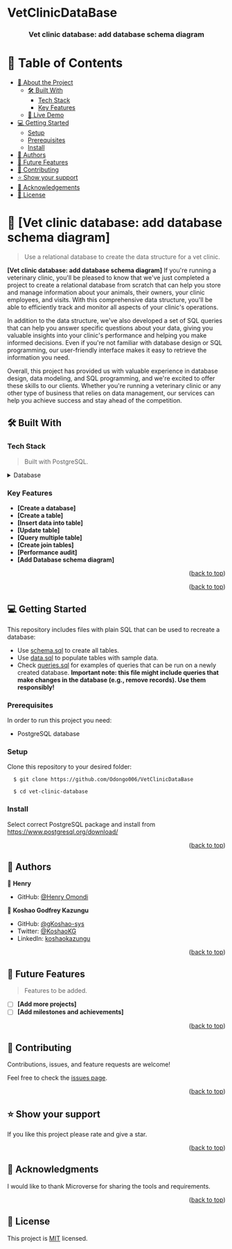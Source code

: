 # VetClinicDataBase

<a name="readme-top"></a>

<div align="center">

  <h3><b>Vet clinic database: add database schema diagram</b></h3>

</div>

# 📗 Table of Contents

- [📖 About the Project](#about-project)
  - [🛠 Built With](#built-with)
    - [Tech Stack](#tech-stack)
    - [Key Features](#key-features)
  - [🚀 Live Demo](#live-demo)
- [💻 Getting Started](#getting-started)
  - [Setup](#setup)
  - [Prerequisites](#prerequisites)
  - [Install](#install)
- [👥 Authors](#authors)
- [🔭 Future Features](#future-features)
- [🤝 Contributing](#contributing)
- [⭐️ Show your support](#support)
- [🙏 Acknowledgements](#acknowledgements)
- [📝 License](#license)

# 📖 [Vet clinic database: add database schema diagram] <a name="about-project"></a>

> Use a relational database to create the data structure for a vet clinic.

**[Vet clinic database: add database schema diagram]** 
If you're running a veterinary clinic, you'll be pleased to know that we've just completed a project to create a relational database from scratch that can help you store and manage information about your animals, their owners, your clinic employees, and visits. With this comprehensive data structure, you'll be able to efficiently track and monitor all aspects of your clinic's operations.

In addition to the data structure, we've also developed a set of SQL queries that can help you answer specific questions about your data, giving you valuable insights into your clinic's performance and helping you make informed decisions. Even if you're not familiar with database design or SQL programming, our user-friendly interface makes it easy to retrieve the information you need.

Overall, this project has provided us with valuable experience in database design, data modeling, and SQL programming, and we're excited to offer these skills to our clients. Whether you're running a veterinary clinic or any other type of business that relies on data management, our services can help you achieve success and stay ahead of the competition.

## 🛠 Built With <a name="built-with"></a>

### Tech Stack <a name="tech-stack"></a>

>  Built with PostgreSQL.

<details>
<summary>Database</summary>
  <ul>
    <li><a href="https://www.postgresql.org/">PostgreSQL</a></li>
  </ul>
</details>

### Key Features <a name="key-features"></a>

- **[Create a database]**
- **[Create a table]**
- **[Insert data into table]**
- **[Update table]**
- **[Query multiple table]**
- **[Create join tables]**
- **[Performance audit]**
- **[Add Database schema diagram]**

<p align="right">(<a href="#readme-top">back to top</a>)</p>

<p align="right">(<a href="#readme-top">back to top</a>)</p>

## 💻 Getting Started <a name="getting-started"></a>

This repository includes files with plain SQL that can be used to recreate a database:

- Use [schema.sql](./schema.sql) to create all tables.
- Use [data.sql](./data.sql) to populate tables with sample data.
- Check [queries.sql](./queries.sql) for examples of queries that can be run on a newly created database. **Important note: this file might include queries that make changes in the database (e.g., remove records). Use them responsibly!**

### Prerequisites

In order to run this project you need:
- PostgreSQL database

### Setup

Clone this repository to your desired folder:

```
  $ git clone https://github.com/Odongo006/VetClinicDataBase

  $ cd vet-clinic-database
```
### Install

Select correct PostgreSQL package and install from https://www.postgresql.org/download/

<p align="right">(<a href="#readme-top">back to top</a>)</p>

## 👥 Authors <a name="authors"></a>

👤 **Henry**

- GitHub: [@Henry Omondi](https://github.com/Odongo006)

👤 **Koshao Godfrey Kazungu**

- GitHub: [@gKoshao-sys](https://github.com/Koshao-sys/)
- Twitter: [@KoshaoKG](https://twitter.com/KoshaoKG)
- LinkedIn: [koshaokazungu](https://www.linkedin.com/in/koshaokazungu/)


<p align="right">(<a href="#readme-top">back to top</a>)</p>

## 🔭 Future Features <a name="future-features"></a>

> Features to be added.

- [ ] **[Add more projects]**
- [ ] **[Add milestones and achievements]**

<p align="right">(<a href="#readme-top">back to top</a>)</p>

## 🤝 Contributing <a name="contributing"></a>

Contributions, issues, and feature requests are welcome!

Feel free to check the [issues page](../../issues/).

<p align="right">(<a href="#readme-top">back to top</a>)</p>

## ⭐️ Show your support <a name="support"></a>

If you like this project please rate and give a star.

<p align="right">(<a href="#readme-top">back to top</a>)</p>

## 🙏 Acknowledgments <a name="acknowledgements"></a>

I would like to thank Microverse for sharing the tools and requirements.

<p align="right">(<a href="#readme-top">back to top</a>)</p>

## 📝 License <a name="license"></a>

This project is [MIT](./LICENSE) licensed.
